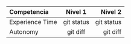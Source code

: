 

| Competencia | Nivel 1 | Nivel 2 |
| :---         |     :---:      |          ---: |
| Experience Time   | git status     | git status    |
| Autonomy     | git diff       | git diff      |

